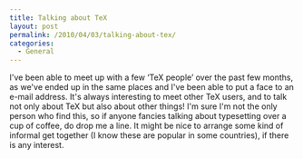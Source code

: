 ```yaml
---
title: Talking about TeX
layout: post
permalink: /2010/04/03/talking-about-tex/
categories:
  - General
---
```

I've been able to meet up with a few ‘TeX people’ over the past few months, as we've ended up in the same places and I've been able to put a face to an e-mail address. It's always interesting to meet other TeX users, and to talk not only about TeX but also about other things! I'm sure I'm not the only person who find this, so if anyone fancies talking about typesetting over a cup of coffee, do drop me a line. It might be nice to arrange some kind of informal get together (I know these are popular in some countries), if there is any interest.
